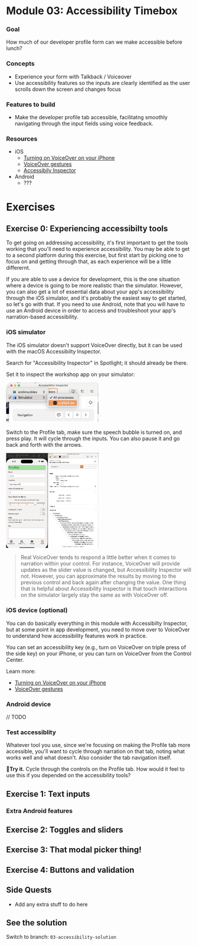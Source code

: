# Module 03: Accessibility Timebox

### Goal

How much of our developer profile form can we make accessible before lunch?

### Concepts

- Experience your form with Talkback / Voiceover
- Use accessibility features so the inputs are clearly identified as the user scrolls down the screen and changes focus

<!-- Talkback / Voiceover work in emulators/simulators, right? Is it better to focus on devices here? -->

### Features to build

- Make the developer profile tab accessible, facilitatng smoothly navigating through the input fields using voice feedback.

### Resources

- iOS
  - [Turning on VoiceOver on your iPhone](https://support.apple.com/guide/iphone/turn-on-and-practice-voiceover-iph3e2e415f/ios)
  - [VoiceOver gestures](https://support.apple.com/guide/iphone/use-voiceover-gestures-iph3e2e2281/ios)
  - [Accessibily Inspector](https://developer.apple.com/documentation/accessibility/accessibility-inspector)
- Android
  - ???

# Exercises

## Exercise 0: Experiencing accessibilty tools
To get going on addressing accessibility, it's first important to get the tools working that you'll need to experience accessibility. You may be able to get to a second platform during this exercise, but first start by picking one to focus on and getting through that, as each experience will be a little differernt.

If you are able to use a device for development, this is the one situation where a device is going to be more realistic than the simulator. However, you can also get a lot of essential data about your app's accessibility through the iOS simulator, and it's probably the easiest way to get started, so let's go with that. If you need to use Android, note that you will have to use an Android device in order to access and troubleshoot your app's narration-based accessibility.

### iOS simulator
The iOS simulator doesn't support VoiceOver directly, but it can be used with the macOS Accessibilty Inspector.

Search for "Accessibility Inspector" in Spotlight; it should already be there.

Set it to inspect the workshop app on your simulator:

[<img src="./assets/03/accessibility-inspector-1.png" width="250" />](./assets/05/accessibility-inspector-1.png)

Switch to the Profile tab, make sure the speech bubble is turned on, and press play. It will cycle through the inputs. You can also pause it and go back and forth with the arrows.

[<img src="./assets/03/accessibility-inspector-2.png" width="250" />](./assets/05/accessibility-inspector-2.png)

> Real VoiceOver tends to respond a little better when it comes to narration within your control. For instance, VoiceOver will provide updates as the slider value is changed, but Accessibility Inspector will not. However, you can approximate the results by moving to the previous control and back again after changing the value. One thing that is helpful about Accessibility Inspector is that touch interactions on the simulator largely stay the same as with VoiceOver off.

### iOS device (optional)

You can do basically everything in this module with Accessibilty Inspector, but at some point in app development, you need to move over to VoiceOver to understand how accessibility features work in practice.

You can set an accessibility key (e.g., turn on VoiceOver on triple press of the side key) on your iPhone, or you can turn on VoiceOver from the Control Center.

Learn more:
  - [Turning on VoiceOver on your iPhone](https://support.apple.com/guide/iphone/turn-on-and-practice-voiceover-iph3e2e415f/ios)
  - [VoiceOver gestures](https://support.apple.com/guide/iphone/use-voiceover-gestures-iph3e2e2281/ios)

### Android device

// TODO

### Test accessiblity

Whatever tool you use, since we're focusing on making the Profile tab more accessible, you'll want to cycle through narration on that tab, noting what works well and what doesn't. Also consider the tab navigation itself.

🏃**Try it.** Cycle through the controls on the Profile tab. How would it feel to use this if you depended on the accessibility tools?

## Exercise 1: Text inputs

### Extra Android features

## Exercise 2: Toggles and sliders

## Exercise 3: That modal picker thing!

## Exercise 4: Buttons and validation


## Side Quests

- Add any extra stuff to do here

## See the solution

Switch to branch: `03-accessibility-solution`